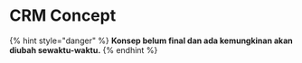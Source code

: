 # CRM Concept

{% hint style="danger" %}
**Konsep belum final dan ada kemungkinan akan diubah sewaktu-waktu.**
{% endhint %}
